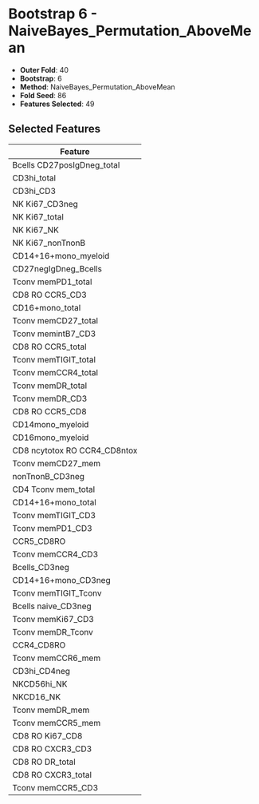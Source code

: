 # Bootstrap 6 - NaiveBayes_Permutation_AboveMean

- **Outer Fold**: 40
- **Bootstrap**: 6
- **Method**: NaiveBayes_Permutation_AboveMean
- **Fold Seed**: 86
- **Features Selected**: 49

## Selected Features

| Feature |
|---------|
| Bcells CD27posIgDneg_total |
| CD3hi_total |
| CD3hi_CD3 |
| NK Ki67_CD3neg |
| NK Ki67_total |
| NK Ki67_NK |
| NK Ki67_nonTnonB |
| CD14+16+mono_myeloid |
| CD27negIgDneg_Bcells |
| Tconv memPD1_total |
| CD8 RO CCR5_CD3 |
| CD16+mono_total |
| Tconv memCD27_total |
| Tconv memintB7_CD3 |
| CD8 RO CCR5_total |
| Tconv memTIGIT_total |
| Tconv memCCR4_total |
| Tconv memDR_total |
| Tconv memDR_CD3 |
| CD8 RO CCR5_CD8 |
| CD14mono_myeloid |
| CD16mono_myeloid |
| CD8 ncytotox RO CCR4_CD8ntox |
| Tconv memCD27_mem |
| nonTnonB_CD3neg |
| CD4 Tconv mem_total |
| CD14+16+mono_total |
| Tconv memTIGIT_CD3 |
| Tconv memPD1_CD3 |
| CCR5_CD8RO |
| Tconv memCCR4_CD3 |
| Bcells_CD3neg |
| CD14+16+mono_CD3neg |
| Tconv memTIGIT_Tconv |
| Bcells naive_CD3neg |
| Tconv memKi67_CD3 |
| Tconv memDR_Tconv |
| CCR4_CD8RO |
| Tconv memCCR6_mem |
| CD3hi_CD4neg |
| NKCD56hi_NK |
| NKCD16_NK |
| Tconv memDR_mem |
| Tconv memCCR5_mem |
| CD8 RO Ki67_CD8 |
| CD8 RO CXCR3_CD3 |
| CD8 RO DR_total |
| CD8 RO CXCR3_total |
| Tconv memCCR5_CD3 |
